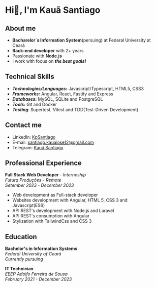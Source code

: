 # Hi👋, I'm Kauã Santiago

## About me
- **Bacharelor´s Information System**(persuing) at Federal University at Ceará
- **Back-end developer** with 2+ years
- Passionate with **Node.js** 
- I work with focus on ***the best goals!***

## Technical Skills
- ***Technologies/Lenguages:*** Javascript/Typescript, HTML5, CSS3
- ***Frameworks:*** Angular, React, Fastify and Express
- ***Databases:*** MySQL, SQLite and PostgreSQL
- ***Tools:*** Git and Docker
- ***Testing***: Supertest, Vitest and TDD(Test-Driven Development)

## Contact me
- LinkedIn: [KpSantiago](https://www.linkedin.com/in/kpsantiago)
- E-mail: [santiago.kauajose12@gmail.com](mailto:santiago.kauajose12@gmail.com)
- Telegram: [Kauã Santiago](https://t.me/@KauãSantiago)

## Professional Experience
**Full Stack Web Developer** - *Interneship* <br/>
*Futura Produções - Remote* <br/>
*Setember 2023 - December 2023*
- Web development as Full-stack developer
- Websites development with Angular, HTML 5, CSS 3 and Javascript(ES6)
- API REST's development with Node.js and Laravel
- API REST's consumption with Angular
- Stylization with TailwindCss and CSS 3

## Education
**Bachelor's in Information Systems** <br/>
*Federal University of Ceará* <br/>
*Currently pursuing*

**IT Technician**  
*EEEP Adolfo Ferreira de Sousa* <br/>
*February 2021 - December 2023*
